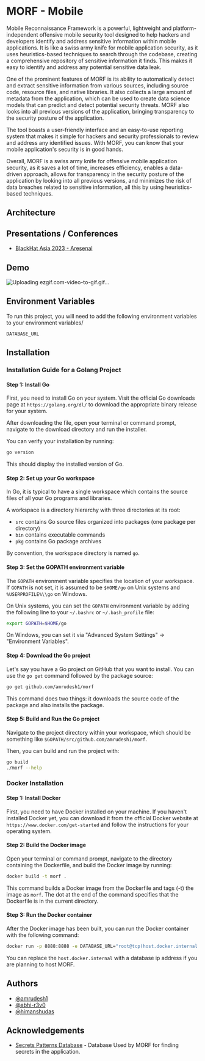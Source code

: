 
# MORF - Mobile

Mobile Reconnaissance Framework is a powerful, lightweight and platform-independent offensive mobile security tool designed to help hackers and developers identify and address sensitive information within mobile applications. It is like a swiss army knife for mobile application security, as it uses heuristics-based techniques to search through the codebase, creating a comprehensive repository of sensitive information it finds. This makes it easy to identify and address any potential sensitive data leak.

One of the prominent features of MORF is its ability to automatically detect and extract sensitive information from various sources, including source code, resource files, and native libraries. It also collects a large amount of metadata from the application, which can be used to create data science models that can predict and detect potential security threats. MORF also looks into all previous versions of the application, bringing transparency to the security posture of the application.

The tool boasts a user-friendly interface and an easy-to-use reporting system that makes it simple for hackers and security professionals to review and address any identified issues. With MORF, you can know that your mobile application's security is in good hands.

Overall, MORF is a swiss army knife for offensive mobile application security, as it saves a lot of time, increases efficiency, enables a data-driven approach, allows for transparency in the security posture of the application by looking into all previous versions, and minimizes the risk of data breaches related to sensitive information, all this by using heuristics-based techniques.


## Architecture


## Presentations / Conferences

- [BlackHat Asia 2023 - Aresenal](https://www.blackhat.com/asia-23/arsenal/schedule/#morf---mobile-reconnaissance-framework-31292) 
## Demo

![Uploading ezgif.com-video-to-gif.gif…]()


## Environment Variables

To run this project, you will need to add the following environment variables to your environment variables/

`DATABASE_URL`



## Installation

### Installation Guide for a Golang Project

#### Step 1: Install Go

First, you need to install Go on your system. Visit the official Go downloads page at `https://golang.org/dl/` to download the appropriate binary release for your system.

After downloading the file, open your terminal or command prompt, navigate to the download directory and run the installer.

You can verify your installation by running:

``` bash
go version
```

This should display the installed version of Go.

#### Step 2: Set up your Go workspace

In Go, it is typical to have a single workspace which contains the source files of all your Go programs and libraries.

A workspace is a directory hierarchy with three directories at its root:

- `src` contains Go source files organized into packages (one package per directory)
- `bin` contains executable commands
- `pkg` contains Go package archives

By convention, the workspace directory is named `go`.

#### Step 3: Set the GOPATH environment variable

The `GOPATH` environment variable specifies the location of your workspace. If `GOPATH` is not set, it is assumed to be `$HOME/go` on Unix systems and `%USERPROFILE%\\go` on Windows.

On Unix systems, you can set the `GOPATH` environment variable by adding the following line to your `~/.bashrc` or `~/.bash_profile` file:

```bash
export GOPATH=$HOME/go
```

On Windows, you can set it via "Advanced System Settings" -> "Environment Variables".

#### Step 4: Download the Go project

Let's say you have a Go project on GitHub that you want to install. You can use the `go get` command followed by the package source:

```bash
go get github.com/amrudesh1/morf
```

This command does two things: it downloads the source code of the package and also installs the package.

#### Step 5: Build and Run the Go project

Navigate to the project directory within your workspace, which should be something like `$GOPATH/src/github.com/amrudesh1/morf`.

Then, you can build and run the project with:

```bash
go build
./morf --help
```

### Docker Installation

#### Step 1: Install Docker

First, you need to have Docker installed on your machine. If you haven't installed Docker yet, you can download it from the official Docker website at `https://www.docker.com/get-started` and follow the instructions for your operating system.

#### Step 2: Build the Docker image

Open your terminal or command prompt, navigate to the directory containing the Dockerfile, and build the Docker image by running:

```bash 
docker build -t morf .

```

This command builds a Docker image from the Dockerfile and tags (-t) the image as `morf`. The dot at the end of the command specifies that the Dockerfile is in the current directory.


#### Step 3: Run the Docker container

After the Docker image has been built, you can run the Docker container with the following command:

```bash
docker run -p 8888:8888 -e DATABASE_URL="root@tcp(host.docker.internal:3306)/Secrets?charset=utf8mb4&parseTime=True&loc=Local"  -it secscan
```

You can replace the ```host.docker.internal``` with a database ip address if you are planning to host MORF. 





## Authors

- [@amrudesh1](https://www.github.com/amrudesh1)
- [@abhi-r3v0](https://www.github.com/abhi-r3v0)
- [@himanshudas](https://github.com/himanshudas)


## Acknowledgements

 - [Secrets Patterns Database](https://github.com/mazen160/secrets-patterns-db) - Database Used by MORF for finding secrets in the application.
